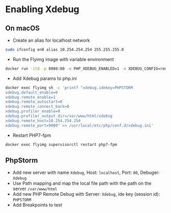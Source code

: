 # Enabling Xdebug

## On macOS

- Create an alias for localhost network

```sh
sudo ifconfig en0 alias 10.254.254.254 255.255.255.0
```

- Run the Flyimg image with variable environment

```sh
docker run -itd -p 8080:80 -e PHP_XDEBUG_ENABLED=1 -e XDEBUG_CONFIG=remote_host=10.254.254.254 -e PHP_IDE_CONFIG=serverName=Xdebug -v (pwd):/var/www/html --name flyimg flyimg
```

- Add Xdebug params to php.ini

```sh
docker exec flyimg sh -c 'printf "xdebug.idekey=PHPSTORM
xdebug.default_enable=0
xdebug.remote_enable=1
xdebug.remote_autostart=0
xdebug.remote_connect_back=0
xdebug.profiler_enable=0
xdebug.profiler_output_dir=/var/www/html/xdebug
xdebug.remote_host=10.254.254.254
xdebug.remote_port=9000" >> /usr/local/etc/php/conf.d/xdebug.ini'
```

- Restart PHP7-fpm

```sh
docker exec flyimg supervisorctl restart php7-fpm
```

## PhpStorm

- Add new server with name `Xdebug`, Host: `localhost`, Port: `80`, Debuger: `Xdebug`
- Use Path mapping and map the local file path with the path on the server `/var/www/html`
- Add new PHP Remote Debug with Server: `Xdebug`, ide key (session id): `PHPSTORM`
- Add Breakpoints to test
